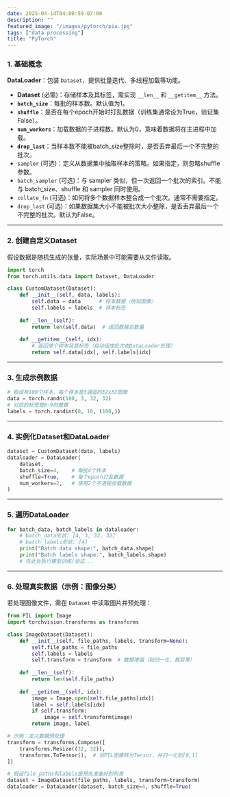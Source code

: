 ```yaml
---
date: 2025-04-14T04:00:59-07:00
description: ""
featured_image: "/images/pytorch/pia.jpg"
tags: ["data processing"]
title: "PyTorch"
---
```


### **1. 基础概念**

**DataLoader**：包装 `Dataset`，提供批量迭代、多线程加载等功能。

- **Dataset** (必需)：存储样本及其标签，需实现 `__len__` 和 `__getitem__` 方法。
- **`batch_size`**：每批的样本数。默认值为1。
- **`shuffle`**：是否在每个epoch开始时打乱数据（训练集通常设为True，验证集False）。
- **`num_workers`**：加载数据的子进程数。默认为0，意味着数据将在主进程中加载。
- **`drop_last`**：当样本数不能被batch_size整除时，是否丢弃最后一个不完整的批次。
- `sampler` (可选)：定义从数据集中抽取样本的策略。如果指定，则忽略shuffle参数。
- `batch_sampler` (可选)：与 sampler 类似，但一次返回一个批次的索引。不能与 batch_size、shuffle 和 sampler 同时使用。
- `collate_fn` (可选)：如何将多个数据样本整合成一个批次。通常不需要指定。
- `drop_last` (可选)：如果数据集大小不能被批次大小整除，是否丢弃最后一个不完整的批次。默认为False。

---

### **2. 创建自定义Dataset**
假设数据是随机生成的张量，实际场景中可能需要从文件读取。

```python
import torch
from torch.utils.data import Dataset, DataLoader

class CustomDataset(Dataset):
    def __init__(self, data, labels):
        self.data = data      # 样本数据（例如图像）
        self.labels = labels  # 样本标签
    
    def __len__(self):
        return len(self.data)  # 返回数据总数量
    
    def __getitem__(self, idx):
        # 返回单个样本及其标签（自动组成批次由DataLoader处理）
        return self.data[idx], self.labels[idx]
```

<!--more-->

---

### **3. 生成示例数据**
```python
# 假设有100个样本，每个样本是3通道的32x32图像
data = torch.randn(100, 3, 32, 32)
# 对应的标签是0-9的整数
labels = torch.randint(0, 10, (100,))
```

---

### **4. 实例化Dataset和DataLoader**
```python
dataset = CustomDataset(data, labels)
dataloader = DataLoader(
    dataset,
    batch_size=4,    # 每批4个样本
    shuffle=True,    # 每个epoch打乱数据
    num_workers=2,   # 使用2个子进程加载数据
)
```

---

### **5. 遍历DataLoader**
```python
for batch_data, batch_labels in dataloader:
    # batch_data形状: [4, 3, 32, 32]
    # batch_labels形状: [4]
    print("Batch data shape:", batch_data.shape)
    print("Batch labels shape:", batch_labels.shape)
    # 在此处执行模型训练/验证...
```

---

### **6. 处理真实数据（示例：图像分类）**
若处理图像文件，需在 `Dataset` 中读取图片并预处理：

```python
from PIL import Image
import torchvision.transforms as transforms

class ImageDataset(Dataset):
    def __init__(self, file_paths, labels, transform=None):
        self.file_paths = file_paths
        self.labels = labels
        self.transform = transform  # 数据增强（如归一化、裁剪等）
    
    def __len__(self):
        return len(self.file_paths)
    
    def __getitem__(self, idx):
        image = Image.open(self.file_paths[idx])
        label = self.labels[idx]
        if self.transform:
            image = self.transform(image)
        return image, label

# 示例：定义数据预处理
transform = transforms.Compose([
    transforms.Resize((32, 32)),
    transforms.ToTensor(),  # 将PIL图像转为Tensor，并归一化到[0,1]
])

# 假设file_paths和labels是预先准备好的列表
dataset = ImageDataset(file_paths, labels, transform=transform)
dataloader = DataLoader(dataset, batch_size=4, shuffle=True)
```

